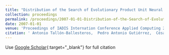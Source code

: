 ```yaml
---
title: "Distribution of the Search of Evolutionary Product Unit Neural Networks for Classification"
collection: proceedings
permalink: /proceedings/2007-01-01-Distribution-of-the-Search-of-Evolutionary-Product-Unit-Neural-Networks-for-Classification
date: 2007-01-01
venue: 'Proceedings of IADIS Internation Conference Applied Computing 2007 (AC 2007)'
citation: ' Antonio Tallón-Ballesteros,  Pedro Antonio Gutiérrez,  César Hervás-Martínez, &quot;Distribution of the Search of Evolutionary Product Unit Neural Networks for Classification.&quot; Proceedings of IADIS Internation Conference Applied Computing 2007 (AC 2007), 2007, pp.266--273.'
---
```

Use [Google Scholar](https://scholar.google.com/scholar?q=Distribution+of+the+Search+of+Evolutionary+Product+Unit+Neural+Networks+for+Classification){:target="_blank"} for full citation